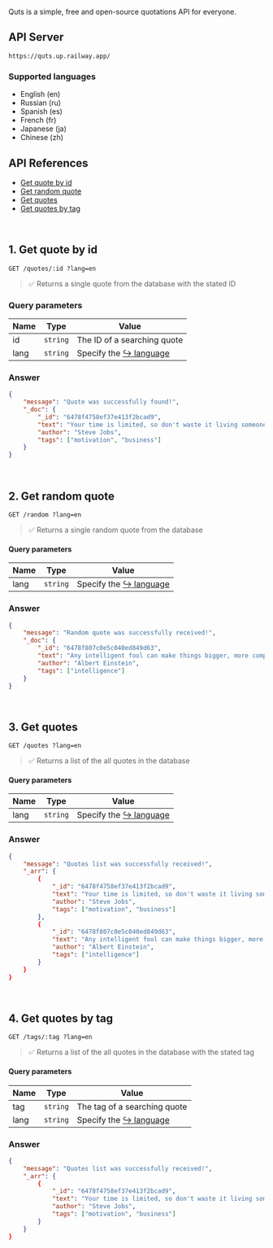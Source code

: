 Quts is a simple, free and open-source quotations API for everyone.

## API Server
```
https://quts.up.railway.app/
```

### Supported languages
- English (en)
- Russian (ru)
- Spanish (es)
- French (fr)
- Japanese (ja)
- Chinese (zh)

## API References
- [Get quote by id](#1-get-quote-by-id)
- [Get random quote](#2-get-random-quote)
- [Get quotes](#3-get-quotes)
- [Get quotes by tag](#4-get-quotes-by-tag)

<br>

## 1. Get quote by id
```HTTP
GET /quotes/:id ?lang=en
```
> ✅ Returns a single quote from the database with the stated ID

### Query parameters
| Name  | Type | Value |
| ------------- | ------------- | ------------- |
| id  | ``string`` | The ID of a searching quote |
| lang  | ``string`` | Specify the [↪ language](#supported-languages) |

### Answer
```JSON
{
	"message": "Quote was successfully found!",
	"_doc": {
		"_id": "6478f4758ef37e413f2bcad9",
		"text": "Your time is limited, so don't waste it living someone else's life.",
		"author": "Steve Jobs",
		"tags": ["motivation", "business"]
	}
}
```

<br>

## 2. Get random quote
```HTTP
GET /random ?lang=en
```
> ✅ Returns a single random quote from the database

#### Query parameters
| Name  | Type | Value |
| ------------- | ------------- | ------------- |
| lang  | ``string`` | Specify the [↪ language](#supported-languages) |

### Answer
```JSON
{
	"message": "Random quote was successfully received!",
	"_doc": {
		"_id": "6478f807c0e5c040ed849d63",
		"text": "Any intelligent fool can make things bigger, more complex, and more violent.",
		"author": "Albert Einstein",
		"tags": ["intelligence"]
	}
}
```

<br>

## 3. Get quotes
```HTTP
GET /quotes ?lang=en
```
> ✅ Returns a list of the all quotes in the database

#### Query parameters
| Name  | Type | Value |
| ------------- | ------------- | ------------- |
| lang  | ``string`` | Specify the [↪ language](#supported-languages) |

### Answer
```JSON
{
	"message": "Quotes list was successfully received!",
	"_arr": {
		{
			"_id": "6478f4758ef37e413f2bcad9",
			"text": "Your time is limited, so don't waste it living someone else's life.",
			"author": "Steve Jobs",
			"tags": ["motivation", "business"]
		},
		{
			"_id": "6478f807c0e5c040ed849d63",
			"text": "Any intelligent fool can make things bigger, more complex, and more violent.",
			"author": "Albert Einstein",
			"tags": ["intelligence"]
		}
	}
}
```

<br>

## 4. Get quotes by tag
```HTTP
GET /tags/:tag ?lang=en
```
> ✅ Returns a list of the all quotes in the database with the stated tag

#### Query parameters
| Name  | Type | Value |
| ------------- | ------------- | ------------- |
| tag  | ``string`` | The tag of a searching quote |
| lang  | ``string`` | Specify the [↪ language](#supported-languages) |

### Answer
```JSON
{
	"message": "Quotes list was successfully received!",
	"_arr": {
		{
			"_id": "6478f4758ef37e413f2bcad9",
			"text": "Your time is limited, so don't waste it living someone else's life.",
			"author": "Steve Jobs",
			"tags": ["motivation", "business"]
		}
	}
}
```